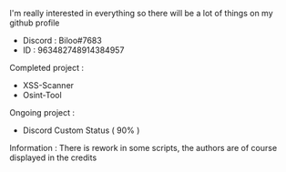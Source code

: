 
I'm really interested in everything so there will be a lot of things on my github profile

- Discord : Biloo#7683 
- ID : 963482748914384957

Completed project :

 - XSS-Scanner 
 - Osint-Tool
 
Ongoing project :

 - Discord Custom Status ( 90% )

Information : There is rework in some scripts, the authors are of course displayed in the credits
